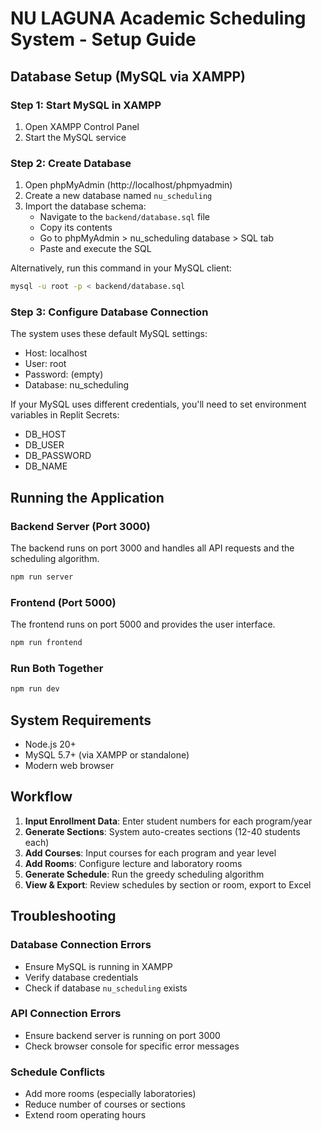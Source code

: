 # NU LAGUNA Academic Scheduling System - Setup Guide

## Database Setup (MySQL via XAMPP)

### Step 1: Start MySQL in XAMPP
1. Open XAMPP Control Panel
2. Start the MySQL service

### Step 2: Create Database
1. Open phpMyAdmin (http://localhost/phpmyadmin)
2. Create a new database named `nu_scheduling`
3. Import the database schema:
   - Navigate to the `backend/database.sql` file
   - Copy its contents
   - Go to phpMyAdmin > nu_scheduling database > SQL tab
   - Paste and execute the SQL

Alternatively, run this command in your MySQL client:
```bash
mysql -u root -p < backend/database.sql
```

### Step 3: Configure Database Connection
The system uses these default MySQL settings:
- Host: localhost
- User: root  
- Password: (empty)
- Database: nu_scheduling

If your MySQL uses different credentials, you'll need to set environment variables in Replit Secrets:
- DB_HOST
- DB_USER
- DB_PASSWORD
- DB_NAME

## Running the Application

### Backend Server (Port 3000)
The backend runs on port 3000 and handles all API requests and the scheduling algorithm.

```bash
npm run server
```

### Frontend (Port 5000)
The frontend runs on port 5000 and provides the user interface.

```bash
npm run frontend
```

### Run Both Together
```bash
npm run dev
```

## System Requirements

- Node.js 20+
- MySQL 5.7+ (via XAMPP or standalone)
- Modern web browser

## Workflow

1. **Input Enrollment Data**: Enter student numbers for each program/year
2. **Generate Sections**: System auto-creates sections (12-40 students each)
3. **Add Courses**: Input courses for each program and year level
4. **Add Rooms**: Configure lecture and laboratory rooms
5. **Generate Schedule**: Run the greedy scheduling algorithm
6. **View & Export**: Review schedules by section or room, export to Excel

## Troubleshooting

### Database Connection Errors
- Ensure MySQL is running in XAMPP
- Verify database credentials
- Check if database `nu_scheduling` exists

### API Connection Errors
- Ensure backend server is running on port 3000
- Check browser console for specific error messages

### Schedule Conflicts
- Add more rooms (especially laboratories)
- Reduce number of courses or sections
- Extend room operating hours
